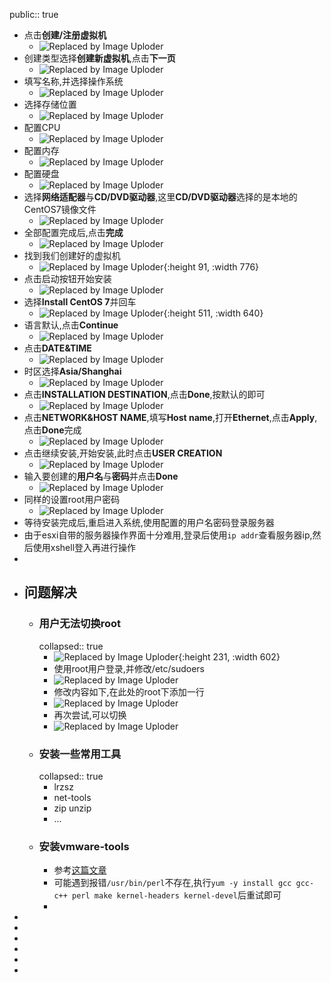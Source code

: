 public:: true

- 点击**创建/注册虚拟机**
	- ![Replaced by Image Uploder](../assets/image_1648085726571_0.png)
- 创建类型选择**创建新虚拟机**,点击**下一页**
	- ![Replaced by Image Uploder](../assets/image_1648085740992_0.png)
- 填写名称,并选择操作系统
	- ![Replaced by Image Uploder](../assets/image_1648085763225_0.png)
- 选择存储位置
	- ![Replaced by Image Uploder](../assets/image_1648085784343_0.png)
- 配置CPU
	- ![Replaced by Image Uploder](../assets/image_1648085919993_0.png)
- 配置内存
	- ![Replaced by Image Uploder](../assets/image_1648085937782_0.png)
- 配置硬盘
	- ![Replaced by Image Uploder](../assets/image_1648085954790_0.png)
- 选择**网络适配器**与**CD/DVD驱动器**,这里**CD/DVD驱动器**选择的是本地的CentOS7镜像文件
	- ![Replaced by Image Uploder](../assets/image_1648085970104_0.png)
- 全部配置完成后,点击**完成**
	- ![Replaced by Image Uploder](../assets/image_1648085995728_0.png)
- 找到我们创建好的虚拟机
	- ![Replaced by Image Uploder](../assets/image_1648086018648_0.png){:height 91, :width 776}
- 点击启动按钮开始安装
	- ![Replaced by Image Uploder](../assets/image_1648086044109_0.png)
- 选择**Install CentOS 7**并回车
	- ![Replaced by Image Uploder](../assets/image_1648086073181_0.png){:height 511, :width 640}
- 语言默认,点击**Continue**
	- ![Replaced by Image Uploder](../assets/image_1648086351180_0.png)
- 点击**DATE&TIME**
	- ![Replaced by Image Uploder](../assets/image_1648086399872_0.png)
- 时区选择**Asia/Shanghai**
	- ![Replaced by Image Uploder](../assets/image_1648086464924_0.png)
- 点击**INSTALLATION DESTINATION**,点击**Done**,按默认的即可
	- ![Replaced by Image Uploder](../assets/image_1648086484918_0.png)
- 点击**NETWORK&HOST NAME**,填写**Host name**,打开**Ethernet**,点击**Apply**,点击**Done**完成
	- ![Replaced by Image Uploder](../assets/image_1648086523179_0.png)
- 点击继续安装,开始安装,此时点击**USER CREATION**
	- ![Replaced by Image Uploder](../assets/image_1648086542046_0.png)
- 输入要创建的**用户名**与**密码**并点击**Done**
	- ![Replaced by Image Uploder](../assets/image_1648086609450_0.png)
- 同样的设置root用户密码
	- ![Replaced by Image Uploder](../assets/image_1648087016795_0.png)
- 等待安装完成后,重启进入系统,使用配置的用户名密码登录服务器
- 由于esxi自带的服务器操作界面十分难用,登录后使用`ip addr`查看服务器ip,然后使用xshell登入再进行操作
-
- ## 问题解决
	- ### 用户无法切换root
	  collapsed:: true
		- ![Replaced by Image Uploder](../assets/image_1648087433569_0.png){:height 231, :width 602}
		- 使用root用户登录,并修改/etc/sudoers
		- ![Replaced by Image Uploder](../assets/image_1648087571105_0.png)
		- 修改内容如下,在此处的root下添加一行
		- ![Replaced by Image Uploder](../assets/image_1648087653152_0.png)
		- 再次尝试,可以切换
		- ![Replaced by Image Uploder](../assets/image_1648087725990_0.png)
	- ### 安装一些常用工具
	  collapsed:: true
		- lrzsz
		- net-tools
		- zip unzip
		- ...
	- ### 安装vmware-tools
		- 参考[这篇文章](https://segmentfault.com/a/1190000038633985)
		- 可能遇到报错`/usr/bin/perl`不存在,执行`yum -y install gcc gcc-c++ perl make kernel-headers kernel-devel`后重试即可
		-
-
-
-
-
-
-